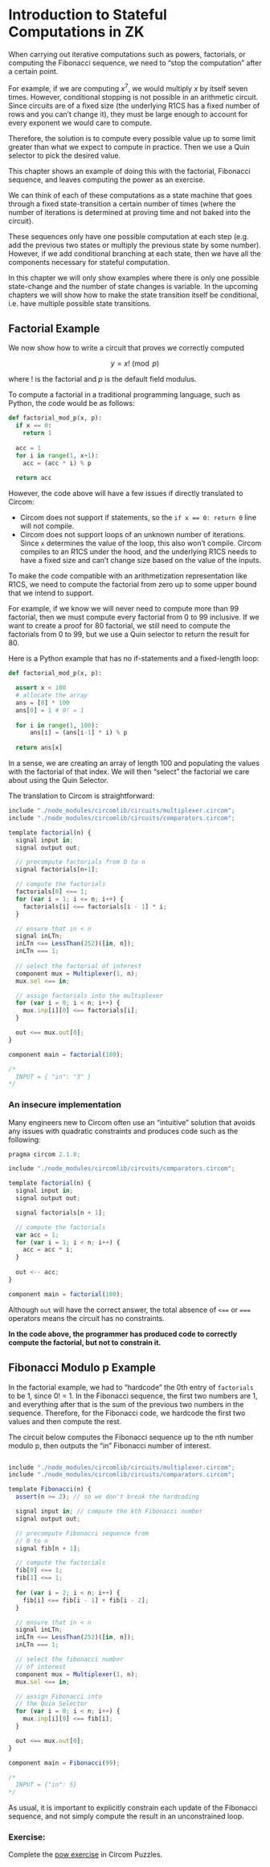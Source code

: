 # Introduction to Stateful Computations in ZK

When carrying out iterative computations such as powers, factorials, or computing the Fibonacci sequence, we need to “stop the computation” after a certain point. 

For example, if we are computing $x^7$,  we would multiply $x$ by itself seven times. However, conditional stopping is not possible in an arithmetic circuit. Since circuits are of a fixed size (the underlying R1CS has a fixed number of rows and you can’t change it), they must be large enough to account for every exponent we would care to compute.

Therefore, the solution is to compute every possible value up to some limit greater than what we expect to compute in practice. Then we use a Quin selector to pick the desired value.

This chapter shows an example of doing this with the factorial, Fibonacci sequence, and leaves computing the power as an exercise.

We can think of each of these computations as a state machine that goes through a fixed state-transition a certain number of times (where the number of iterations is determined at proving time and not baked into the circuit).

These sequences only have one possible computation at each step (e.g. add the previous two states or multiply the previous state by some number). However, if we add conditional branching at each state, then we have all the components necessary for stateful computation.

In this chapter we will only show examples where there is only one possible state-change and the number of state changes is variable. In the upcoming chapters we will show how to make the state transition itself be conditional, i.e. have multiple possible state transitions.

## Factorial Example

We now show how to write a circuit that proves we correctly computed

$$
y =x!\pmod p
$$

where $!$ is the factorial and $p$ is the default field modulus.

To compute a factorial in a traditional programming language, such as Python, the code would be as follows:

```python
def factorial_mod_p(x, p):
  if x == 0:
    return 1
    
  acc = 1
  for i in range(1, x+1):
    acc = (acc * i) % p
  
  return acc
```

However, the code above will have a few issues if directly translated to Circom:

- Circom does not support if statements, so the `if x == 0: return 0` line will not compile.
- Circom does not support loops of an unknown number of iterations. Since `x` determines the value of the loop, this also won’t compile. Circom compiles to an R1CS under the hood, and the underlying R1CS needs to have a fixed size and can’t change size based on the value of the inputs.

To make the code compatible with an arithmetization representation like R1CS, we need to compute the factorial from zero up to some upper bound that we intend to support.

For example, if we know we will never need to compute more than 99 factorial, then we must compute every factorial from 0 to 99 inclusive. If we want to create a proof for 80 factorial, we still need to compute the factorials from 0 to 99, but we use a Quin selector to return the result for 80.

Here is a Python example that has no if-statements and a fixed-length loop:

```python
def factorial_mod_p(x, p):

  assert x < 100
  # allocate the array
  ans = [0] * 100
  ans[0] = 1 # 0! = 1
  
  for i in range(1, 100):
      ans[i] = (ans[i-1] * i) % p
  
  return ans[x]
```

In a sense, we are creating an array of length 100 and populating the values with the factorial of that index. We will then “select” the factorial we care about using the Quin Selector.

The translation to Circom is straightforward:

```jsx
include "./node_modules/circomlib/circuits/multiplexer.circom";
include "./node_modules/circomlib/circuits/comparators.circom";

template factorial(n) {
  signal input in;
  signal output out;

  // precompute factorials from 0 to n
  signal factorials[n+1];

  // compute the factorials
  factorials[0] <== 1;
  for (var i = 1; i <= n; i++) {
    factorials[i] <== factorials[i - 1] * i;
  }

  // ensure that in < n
  signal inLTn;
  inLTn <== LessThan(252)([in, n]);
  inLTn === 1;
  
  // select the factorial of interest
  component mux = Multiplexer(1, n);
  mux.sel <== in;

  // assign factorials into the multiplexer
  for (var i = 0; i < n; i++) {
    mux.inp[i][0] <== factorials[i];
  }

  out <== mux.out[0];
}

component main = factorial(100);

/*
  INPUT = { "in": "3" }
*/
```

### An insecure implementation

Many engineers new to Circom often use an “intuitive” solution that avoids any issues with quadratic constraints and produces code such as the following:

```jsx
pragma circom 2.1.8;

include "./node_modules/circomlib/circuits/comparators.circom";

template factorial(n) {
  signal input in;
  signal output out;

  signal factorials[n + 1];

  // compute the factorials
  var acc = 1;
  for (var i = 1; i < n; i++) {
    acc = acc * i;
  }
  
  out <-- acc;
}

component main = factorial(100);
```

Although `out` will have the correct answer, the total absence of `<==` or `===` operators means the circuit has no constraints.

**In the code above, the programmer has produced code to correctly compute the factorial, but not to constrain it.**

## Fibonacci Modulo p Example

In the factorial example, we had to “hardcode” the 0th entry of `factorials` to be 1, since 0! = 1. In the Fibonacci sequence, the first two numbers are 1, and everything after that is the sum of the previous two numbers in the sequence. Therefore, for the Fibonacci code, we hardcode the first two values and then compute the rest.

The circuit below computes the Fibonacci sequence up to the nth number modulo p, then outputs the “in” Fibonacci number of interest.

```jsx

include "./node_modules/circomlib/circuits/multiplexer.circom";
include "./node_modules/circomlib/circuits/comparators.circom";

template Fibonacci(n) {
  assert(n >= 2); // so we don't break the hardcoding

  signal input in; // compute the kth Fibonacci number
  signal output out;

  // precompute Fibonacci sequence from
  // 0 to n
  signal fib[n + 1];

  // compute the factorials
  fib[0] <== 1;
  fib[1] <== 1;
  
  for (var i = 2; i < n; i++) {
    fib[i] <== fib[i - 1] + fib[i - 2];
  }

  // ensure that in < n
  signal inLTn;
  inLTn <== LessThan(252)([in, n]);
  inLTn === 1;

  // select the fibonacci number 
  // of interest
  component mux = Multiplexer(1, n);
  mux.sel <== in;

  // assign Fibonacci into
  // the Quin Selector
  for (var i = 0; i < n; i++) {
    mux.inp[i][0] <== fib[i];
  }

  out <== mux.out[0];
}

component main = Fibonacci(99);

/*
  INPUT = {"in": 5}
*/
```

As usual, it is important to explicitly constrain each update of the Fibonacci sequence, and not simply compute the result in an unconstrained loop.

### Exercise:

Complete the [pow exercise](https://github.com/RareSkills/zero-knowledge-puzzles/blob/main/Power/pow.circom) in Circom Puzzles.